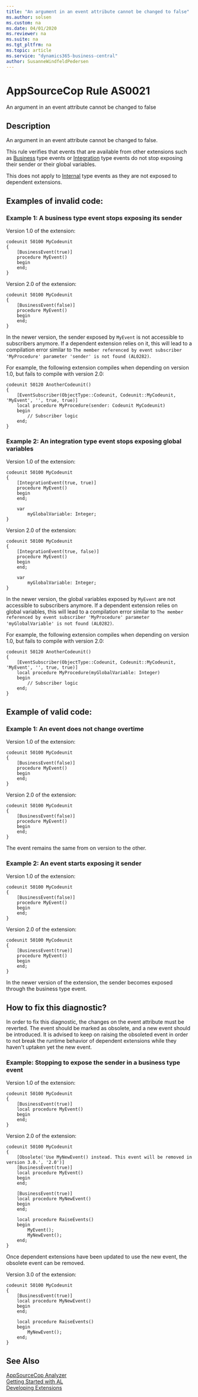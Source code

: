 ```yaml
---
title: "An argument in an event attribute cannot be changed to false"
ms.author: solsen
ms.custom: na
ms.date: 04/01/2020
ms.reviewer: na
ms.suite: na
ms.tgt_pltfrm: na
ms.topic: article
ms.service: "dynamics365-business-central"
author: SusanneWindfeldPedersen
---
```

[//]: # (START>DO_NOT_EDIT)
[//]: # (IMPORTANT:Do not edit any of the content between here and the END>DO_NOT_EDIT.)
[//]: # (Any modifications should be made in the .xml files in the ModernDev repo.)
# AppSourceCop Rule AS0021
An argument in an event attribute cannot be changed to false  

## Description
An argument in an event attribute cannot be changed to false.

[//]: # (IMPORTANT: END>DO_NOT_EDIT)

This rule verifies that events that are available from other extensions such as [Business](../methods/devenv-business-attribute) type events or [Integration](../methods/devenv-integration-attribute) type events do not stop exposing their sender or their global variables.

This does not apply to [Internal](../methods/devenv-internal-attribute) type events as they are not exposed to dependent extensions.

## Examples of invalid code:

### Example 1: A business type event stops exposing its sender

Version 1.0 of the extension:
```
codeunit 50100 MyCodeunit
{
    [BusinessEvent(true)]
    procedure MyEvent()
    begin
    end;
}
```

Version 2.0 of the extension:
```
codeunit 50100 MyCodeunit
{
    [BusinessEvent(false)]
    procedure MyEvent()
    begin
    end;
}
```

In the newer version, the sender exposed by `MyEvent` is not accessible to subscribers anymore. If a dependent extension relies on it, this will lead to a compilation error similar to `The member referenced by event subscriber 'MyProcedure' parameter 'sender' is not found (AL0282)`.

For example, the following extension compiles when depending on version 1.0, but fails to compile with version 2.0:
```
codeunit 50120 AnotherCodeunit()
{
    [EventSubscriber(ObjectType::Codeunit, Codeunit::MyCodeunit, 'MyEvent', '', true, true)]
    local procedure MyProcedure(sender: Codeunit MyCodeunit)
    begin
        // Subscriber logic
    end;
}

```

### Example 2: An integration type event stops exposing global variables

Version 1.0 of the extension:
```
codeunit 50100 MyCodeunit
{
    [IntegrationEvent(true, true)]
    procedure MyEvent()
    begin
    end;

    var
        myGlobalVariable: Integer;
}
```

Version 2.0 of the extension:
```
codeunit 50100 MyCodeunit
{
    [IntegrationEvent(true, false)]
    procedure MyEvent()
    begin
    end;

    var
        myGlobalVariable: Integer;
}
```

In the newer version, the global variables exposed by `MyEvent` are not accessible to subscribers anymore. If a dependent extension relies on global variables, this will lead to a compilation error similar to `The member referenced by event subscriber 'MyProcedure' parameter 'myGlobalVariable' is not found (AL0282)`.

For example, the following extension compiles when depending on version 1.0, but fails to compile with version 2.0:
```
codeunit 50120 AnotherCodeunit()
{
    [EventSubscriber(ObjectType::Codeunit, Codeunit::MyCodeunit, 'MyEvent', '', true, true)]
    local procedure MyProcedure(myGlobalVariable: Integer)
    begin
        // Subscriber logic
    end;
}

```

## Example of valid code:

### Example 1: An event does not change overtime

Version 1.0 of the extension:
```
codeunit 50100 MyCodeunit
{
    [BusinessEvent(false)]
    procedure MyEvent()
    begin
    end;
}
```

Version 2.0 of the extension:
```
codeunit 50100 MyCodeunit
{
    [BusinessEvent(false)]
    procedure MyEvent()
    begin
    end;
}
```

The event remains the same from on version to the other.

### Example 2: An event starts exposing it sender

Version 1.0 of the extension:
```
codeunit 50100 MyCodeunit
{
    [BusinessEvent(false)]
    procedure MyEvent()
    begin
    end;
}
```

Version 2.0 of the extension:
```
codeunit 50100 MyCodeunit
{
    [BusinessEvent(true)]
    procedure MyEvent()
    begin
    end;
}
```

In the newer version of the extension, the sender becomes exposed through the business type event. 

## How to fix this diagnostic?

In order to fix this diagnostic, the changes on the event attribute must be reverted. The event should be marked as obsolete, and a new event should be introduced.
It is advised to keep on raising the obsoleted event in order to not break the runtime behavior of dependent extensions while they haven't uptaken yet the new event.

### Example: Stopping to expose the sender in a business type event

Version 1.0 of the extension:
```
codeunit 50100 MyCodeunit
{
    [BusinessEvent(true)]
    local procedure MyEvent()
    begin
    end;
}
```

Version 2.0 of the extension:
```
codeunit 50100 MyCodeunit
{
    [Obsolete('Use MyNewEvent() instead. This event will be removed in version 3.0.', '2.0')]
    [BusinessEvent(true)]
    local procedure MyEvent()
    begin
    end;
    
    [BusinessEvent(true)]
    local procedure MyNewEvent()
    begin
    end;

    local procedure RaiseEvents()
    begin
        MyEvent();
        MyNewEvent();
    end;
}
```

Once dependent extensions have been updated to use the new event, the obsolete event can be removed.

Version 3.0 of the extension:
```
codeunit 50100 MyCodeunit
{  
    [BusinessEvent(true)]
    local procedure MyNewEvent()
    begin
    end;

    local procedure RaiseEvents()
    begin
        MyNewEvent();
    end;
}
```

## See Also  
[AppSourceCop Analyzer](appsourcecop.md)  
[Getting Started with AL](../devenv-get-started.md)  
[Developing Extensions](../devenv-dev-overview.md)  